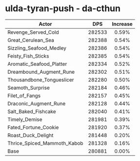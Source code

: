 # ulda-tyran-push - da-cthun
| Actor | DPS | Increase |
|---|:---:|:---:|
|Revenge_Served_Cold|282533|0.59%|
|Great_Cerulean_Sea|282388|0.54%|
|Sizzling_Seafood_Medley|282386|0.54%|
|Feisty_Fish_Sticks|282385|0.54%|
|Aromatic_Seafood_Platter|282334|0.52%|
|Dreambound_Augment_Rune|282302|0.51%|
|Thousandbone_Tongueslicer|282280|0.50%|
|Seamoth_Surprise|282184|0.46%|
|Filet_of_Fangs|282157|0.45%|
|Draconic_Augment_Rune|282128|0.44%|
|Salt_Baked_Fishcake|282040|0.41%|
|Timely_Demise|281981|0.39%|
|Fated_Fortune_Cookie|281920|0.37%|
|Roast_Duck_Delight|281448|0.20%|
|Thrice_Spiced_Mammoth_Kabob|281328|0.16%|
|Base|280881|0.00%|
